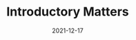 ---
slug: /pages/v-policies-for-schools-abroad/middlebury-college-policies/introductory-matters
date: 2021-12-17
title: Introductory Matters
---